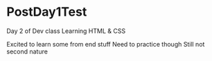 # PostDay1Test

Day 2 of Dev class
Learning HTML & CSS

Excited to learn some from end stuff
Need to practice though
Still not second nature
